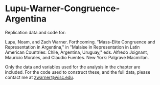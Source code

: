 # Lupu-Warner-Congruence-Argentina
Replication data and code for: 

Lupu, Noam, and Zach Warner. Forthcoming. "Mass-Elite Congruence and Representation in Argentina," in "Malaise in Representation in Latin American Countries: Chile, Argentina, Uruguay," eds. Alfredo Joignant, Mauricio Morales, and Claudio Fuentes. New York: Palgrave Macmillan.

Only the data and variables used for the analysis in the chapter are included. For the code used to construct these, and the full data, please contact me at zwarner@wisc.edu.